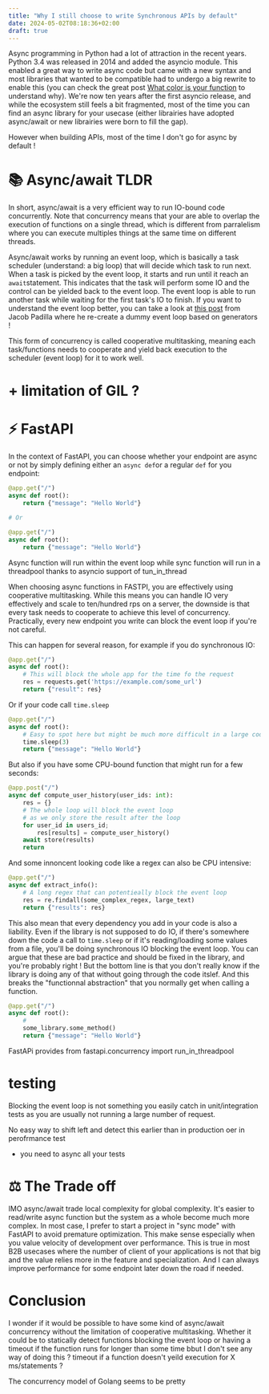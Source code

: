 ```yaml
---
title: "Why I still choose to write Synchronous APIs by default"
date: 2024-05-02T08:18:36+02:00
draft: true
---
```



Async programming in Python had a lot of attraction in the recent years. Python 3.4 
was released in 2014 and added the asyncio module. This enabled a great way to write 
async code but came with a new syntax and most libraries that wanted to be compatible
had to undergo a big rewrite to enable this (you can check the great post [What color is your function](https://journal.stuffwithstuff.com/2015/02/01/what-color-is-your-function/)
to understand why). We're now ten years after the first asyncio release, and while
the ecosystem still feels a bit fragmented, most of the time you can find an async library
for your usecase (either librairies have adopted async/await or new librairies were born to fill the gap).

However when building APIs, most of the time I don't go for async by default !

# 📚 Async/await TLDR 
In short, async/await is a very efficient way to run IO-bound code concurrently.
Note that concurrency means that your are able to overlap the execution of functions on a single thread, 
which is different from parralelism where you can execute multiples things at the same time on different threads.

Async/await works by running an event loop, which is basically a task scheduler (understand: a big loop) that will decide which task to run next.
When a task is picked by the event loop, it starts and run until it reach an `await`statement. This indicates that the task
will perform some IO and the control can be yielded back to the event loop. The event loop is able to run another task while waiting for the first task's IO to finish.
If you want to understand the event loop better, you can take a look  at [this post](https://jacobpadilla.com/articles/recreating-asyncio) from Jacob Padilla where
he re-create a dummy event loop based on generators !

This form of concurrency is called cooperative multitasking, meaning each task/functions needs to cooperate
and yield back execution to the scheduler (event loop) for it to work well.

# + limitation of GIL ?

# ⚡️ FastAPI

In the context of FastAPI, you can choose whether your endpoint are async or not by simply
defining either an `async def`or a regular `def` for you endpoint:

```python
@app.get("/")
async def root():
    return {"message": "Hello World"}

# Or

@app.get("/")
async def root():
    return {"message": "Hello World"}
```

Async function will run within the event loop while sync function will run in a threadpool
thanks to asyncio support of tun_in_thread
 


When choosing async functions in FASTPI, you are effectively using cooperative multitasking. While this means
you can handle IO very effectively and scale to ten/hundred rps on a server, the downside is that every task needs to cooperate to
achieve this level of concurrency. Practically, every new endpoint you write can block the event loop if you're not careful.

This can happen for several reason, for example if you do synchronous IO:

```python
@app.get("/")
async def root():
    # This will block the whole app for the time fo the request
    res = requests.get('https://example.com/some_url')
    return {"result": res}
```

Or if your code call `time.sleep` 

```python
@app.get("/")
async def root():
    # Easy to spot here but might be much more difficult in a large codebase
    time.sleep(3) 
    return {"message": "Hello World"}
```

But also if you have some CPU-bound function that might run for a few seconds:

```python
@app.post("/")
async def compute_user_history(user_ids: int):
    res = {}
    # The whole loop will block the event loop 
    # as we only store the result after the loop
    for user_id in users_id;
        res[results] = compute_user_history()
    await store(results)
    return 
```

And some innoncent looking code like a regex can also be CPU intensive:

```python
@app.get("/")
async def extract_info():
    # A long regex that can potentieally block the event loop
    res = re.findall(some_complex_regex, large_text)
    return {"results": res}
```


This also mean that every dependency you add in your code is also a liability. Even if the library is not supposed to do IO,
if there's somewhere down the code a call to `time.sleep` or if it's reading/loading some values from a file, you'll be doing
synchronous IO blocking the event loop. You can argue that these are bad practice and should be fixed in the library, and you're probably right !
But the bottom line is that you don't really know if the library is doing any of that without going through the code itslef.
And this breaks the "functionnal abstraction" that you normally get when calling a function.

```python
@app.get("/")
async def root():
    # 
    some_library.some_method()
    return {"message": "Hello World"}
```


FastAPi provides from fastapi.concurrency import run_in_threadpool


# testing

Blocking the event loop is not something you easily catch in unit/integration tests as you are usually not running
a large number of request.

No easy way to shift left and detect this earlier than in production oer in perofrmance test
+ you need to async all your tests

# ⚖️ The Trade off

IMO async/await trade local complexity for global complexity. It's easier to read/write async function but
the system as a whole become much more complex. In most case, I prefer to start a project in "sync mode" with FastAPI
to avoid premature optimization. This make sense especially when you value velocity of development over performance.
This is true in most B2B usecases where the number of client of your applications is not that big and the value relies 
more in the feature and specialization. And I can always improve performance for some endpoint later down the road if needed.

# Conclusion

I wonder if it would be possible to have some kind of async/await concurrency without the limitation of cooperative multitasking.
Whether it could be to statically detect functions blocking the event loop or having a timeout if the function runs for longer than some time bbut I don't see
any way of doing this
 ? timeout if a function doesn't yeild execution for X ms/statements ?


The concurrency model of Golang seems to be pretty 




